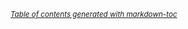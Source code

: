 <small><i><a href='http://ecotrust-canada.github.io/markdown-toc/'>Table of contents generated with markdown-toc</a></i></small>
